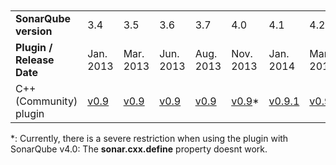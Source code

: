 <br>
<br>
<table>
<tr>
<td><b>SonarQube version</b></td>
<td>3.4</td>	
<td>3.5</td>
<td>3.6</td>
<td>3.7</td>
<td>4.0</td>
<td>4.1</td>
<td>4.2</td>
</tr>

<tr>
<td><b>Plugin / Release Date</b></td>
<td>Jan. 2013</td>
<td>Mar. 2013</td>
<TD>Jun. 2013</td>
<td>Aug. 2013</td>
<td>Nov. 2013</td>
<td>Jan. 2014</td>
<td>Mar. 2014</td>
</tr>

<tr>
<td>C++ (Community) plugin</td>
<td><a href="https://github.com/wenns/sonar-cxx/releases/tag/cxx-0.9">v0.9</a></td>	
<td><a href="https://github.com/wenns/sonar-cxx/releases/tag/cxx-0.9">v0.9</a></td>	
<td><a href="https://github.com/wenns/sonar-cxx/releases/tag/cxx-0.9">v0.9</a></td>	
<td><a href="https://github.com/wenns/sonar-cxx/releases/tag/cxx-0.9">v0.9</a></td>	
<td><a href="https://github.com/wenns/sonar-cxx/releases/tag/cxx-0.9">v0.9</a>*</td>
<td><a href="https://github.com/wenns/sonar-cxx/releases/tag/cxx-0.9.1">v0.9.1</a></td>	
<td><a href="https://github.com/wenns/sonar-cxx/releases/tag/cxx-0.9.1">v0.9.1</a></td>
</tr>

</table>

\*: Currently, there is a severe restriction when using the plugin with SonarQube v4.0: The **sonar.cxx.define** property doesnt work.